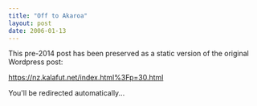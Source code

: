 ```yaml
---
title: "Off to Akaroa"
layout: post
date: 2006-01-13
---
```


This pre-2014 post has been preserved as a static version of the original Wordpress post:

https://nz.kalafut.net/index.html%3Fp=30.html

You'll be redirected automatically...

<head>
  <meta http-equiv="refresh" content="5;url=https://nz.kalafut.net/index.html%3Fp=30.html">
</head>

